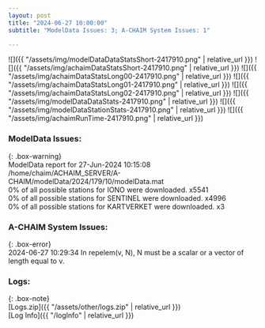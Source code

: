 ```yaml
---
layout: post
title: "2024-06-27 10:00:00"
subtitle: "ModelData Issues: 3; A-CHAIM System Issues: 1"

---
```


![]({{ "/assets/img/modelDataDataStatsShort-2417910.png" | relative_url }})
![]({{ "/assets/img/achaimDataStatsShort-2417910.png" | relative_url }})
![]({{ "/assets/img/achaimDataStatsLong00-2417910.png" | relative_url }})
![]({{ "/assets/img/achaimDataStatsLong01-2417910.png" | relative_url }})
![]({{ "/assets/img/achaimDataStatsLong02-2417910.png" | relative_url }})
![]({{ "/assets/img/modelDataDataStats-2417910.png" | relative_url }})
![]({{ "/assets/img/modelDataStationStats-2417910.png" | relative_url }})
![]({{ "/assets/img/achaimRunTime-2417910.png" | relative_url }})


### ModelData Issues:  
  
{: .box-warning}  
 ModelData report for 27-Jun-2024 10:15:08   
 /home/chaim/ACHAIM_SERVER/A-CHAIM/modelData/2024/179/10/modelData.mat   
 0% of all possible stations for IONO were downloaded. x5541   
 0% of all possible stations for SENTINEL were downloaded. x4996   
 0% of all possible stations for KARTVERKET were downloaded. x3   
  
### A-CHAIM System Issues:  
  
{: .box-error}  
2024-06-27 10:29:34 In repelem(v, N), N must be a scalar or a vector of length equal to v.  

### Logs:  
  
{: .box-note}  
[Logs.zip]({{ "/assets/other/logs.zip" | relative_url }})  
[Log Info]({{ "/logInfo" | relative_url }})  
